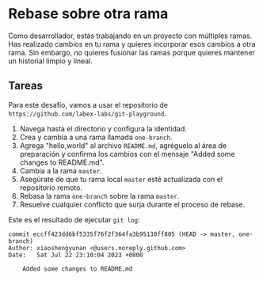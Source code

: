 # Rebase sobre otra rama

Como desarrollador, estás trabajando en un proyecto con múltiples ramas. Has realizado cambios en tu rama y quieres incorporar esos cambios a otra rama. Sin embargo, no quieres fusionar las ramas porque quieres mantener un historial limpio y lineal.

## Tareas

Para este desafío, vamos a usar el repositorio de `https://github.com/labex-labs/git-playground`.

1. Navega hasta el directorio y configura la identidad.
2. Crea y cambia a una rama llamada `one-branch`.
3. Agrega "hello,world" al archivo `README.md`, agréguelo al área de preparación y confirma los cambios con el mensaje "Added some changes to README.md".
4. Cambia a la rama `master`.
5. Asegúrate de que tu rama local `master` esté actualizada con el repositorio remoto.
6. Rebasa la rama `one-branch` sobre la rama `master`.
7. Resuelve cualquier conflicto que surja durante el proceso de rebase.

Este es el resultado de ejecutar `git log`:

```shell
commit eccff423dd6bf5335f76f2f364fa3b95130ff805 (HEAD -> master, one-branch)
Author: xiaoshengyunan <@users.noreply.github.com>
Date:   Sat Jul 22 23:10:04 2023 +0800

    Added some changes to README.md
```
